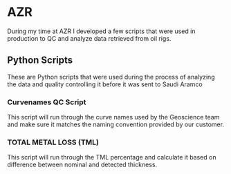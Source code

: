 # AZR

During my time at AZR I developed a few scripts that were used in production to QC and analyze data retrieved from oil rigs. 

## Python Scripts
These are Python scripts that were used during the process of analyzing the data and quality controlling it before it was sent to Saudi Aramco

### Curvenames QC Script

This script will run through the curve names used by the Geoscience team and make sure it matches the naming convention provided by our customer.

### TOTAL METAL LOSS (TML) 
This script will run through the TML percentage and calculate it based on difference between nominal and detected thickness.
